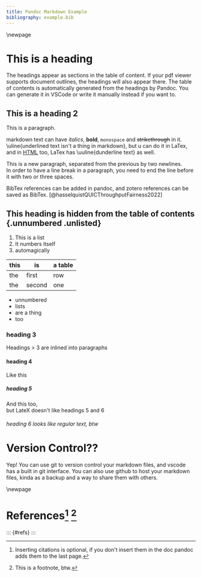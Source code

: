 ```yaml
---
title: Pandoc Markdown Example
bibliography: example.bib
---
```


\newpage
# This is a heading
The headings appear as sections in the table of content. If your pdf viewer supports document outlines, the headings will also appear there. The table of contents is automatically generated from the headings by Pandoc. You can generate it in VSCode or write it manually instead if you want to.

## This is a heading 2
This is a paragraph.   

markdown text can have *italics*, **bold**, `monospace` and ~~strikethrough~~ in it. \uline{underlined text isn't a thing in markdown}, but u can do it in LaTex, and in <u>HTML</u> too, LaTex has \uuline{dunderline text} as well.

This is a new paragraph, separated from the previous by two newlines.   
In order to have a line break in a paragraph, you need to end the line before it with two or three spaces.

BibTex references can be added in pandoc, and zotero references can be saved as BibTex. [@hasselquistQUICThroughputFairness2022]

## This heading is hidden from the table of contents {.unnumbered .unlisted}
1. This is a list
1. It numbers itself
1. automagically

| this | is | a table |
|------|----|---------|
| the  | first  | row |
| the  | second | one |

- unnumbered 
- lists
- are a thing
- too

<!-- 
tasklists
- [ ] are
- [x] a thing
- [ ] but only
- [ ] in github
-->

### heading 3
Headings > 3 are inlined into paragraphs

#### heading 4
Like this

##### heading 5
And this too,   
but LateX doesn't like headings 5 and 6

###### heading 6 looks like regular text, btw

# Version Control??
Yep! You can use git to version control your markdown files, and vscode has a built in git interface. You can also use github to host your markdown files, kinda as a backup and a way to share them with others.

\newpage

# References[^1] [^2]
::: {#refs}
:::

[^1]: Inserting citations is optional, if you don't insert them in the doc pandoc adds them to the last page.
[^2]: This is a footnote, btw.
